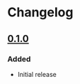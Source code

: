 # Changelog

## [0.1.0][]
[0.1.0]: https://github.com/Tam-Lin/chaostoolkit-zos/tree/0.1.0

### Added

-  Initial release
